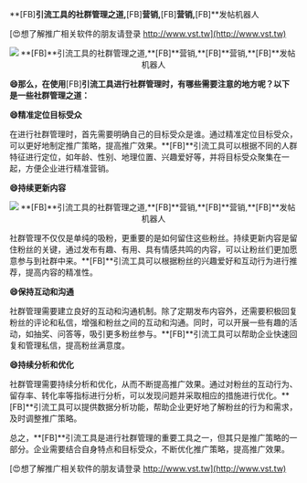**[FB]**引流工具的社群管理之道,**[FB]**营销,**[FB]**营销,**[FB]**发帖机器人

[😍想了解推广相关软件的朋友请登录 http://www.vst.tw](http://www.vst.tw)

 <center><img src="https://vst.tw/MP4/tuiguang/png/6.png" alt="**[FB]**引流工具的社群管理之道,**[FB]**营销,**[FB]**营销,**[FB]**发帖机器人"></center>

**😄那么，在使用**[FB]**引流工具进行社群管理时，有哪些需要注意的地方呢？以下是一些社群管理之道：**

**😄精准定位目标受众**

在进行社群管理时，首先需要明确自己的目标受众是谁。通过精准定位目标受众，可以更好地制定推广策略，提高推广效果。**[FB]**引流工具可以根据不同的人群特征进行定位，如年龄、性别、地理位置、兴趣爱好等，并将目标受众聚集在一起，方便企业进行精准营销。

**😄持续更新内容**

 <center><img src="https://vst.tw/MP4/tuiguang/png/2.png" alt="**[FB]**引流工具的社群管理之道,**[FB]**营销,**[FB]**营销,**[FB]**发帖机器人"></center>

社群管理不仅仅是单纯的吸粉，更重要的是如何留住这些粉丝。持续更新内容是留住粉丝的关键，通过发布有趣、有用、具有情感共鸣的内容，可以让粉丝们更加愿意参与到社群中来。**[FB]**引流工具可以根据粉丝的兴趣爱好和互动行为进行推荐，提高内容的精准性。

**😄保持互动和沟通**

社群管理需要建立良好的互动和沟通机制。除了定期发布内容外，还需要积极回复粉丝的评论和私信，增强和粉丝之间的互动和沟通。同时，可以开展一些有趣的活动，如抽奖、问答等，吸引更多粉丝参与。**[FB]**引流工具可以帮助企业快速回复和管理私信，提高粉丝满意度。

**😄持续分析和优化**

社群管理需要持续分析和优化，从而不断提高推广效果。通过对粉丝的互动行为、留存率、转化率等指标进行分析，可以发现问题并采取相应的措施进行优化。**[FB]**引流工具可以提供数据分析功能，帮助企业更好地了解粉丝的行为和需求，及时调整推广策略。

总之，**[FB]**引流工具是进行社群管理的重要工具之一，但其只是推广策略的一部分。企业需要结合自身特点和目标受众，不断优化推广策略，提高推广效果。

[😍想了解推广相关软件的朋友请登录 http://www.vst.tw](http://www.vst.tw)



